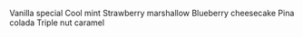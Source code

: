 Vanilla special
Cool mint
Strawberry marshallow
Blueberry cheesecake
Pina colada
Triple nut caramel
